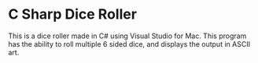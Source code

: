 # C Sharp Dice Roller
This is a dice roller made in C# using Visual Studio for Mac. This program has the ability to roll multiple 6 sided dice, and displays the output in ASCII art.
